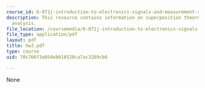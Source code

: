 ```yaml
---
course_id: 6-071j-introduction-to-electronics-signals-and-measurement-spring-2006
description: This resource contains information on superposition theorm and nodal
  analysis.
file_location: /coursemedia/6-071j-introduction-to-electronics-signals-and-measurement-spring-2006/70c766f3a054eb018520ca7ac3289cb6_hw3.pdf
file_type: application/pdf
layout: pdf
title: hw3.pdf
type: course
uid: 70c766f3a054eb018520ca7ac3289cb6

---
```

None